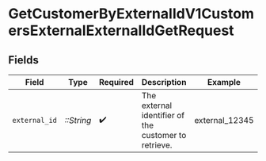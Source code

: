 # GetCustomerByExternalIdV1CustomersExternalExternalIdGetRequest


## Fields

| Field                                                | Type                                                 | Required                                             | Description                                          | Example                                              |
| ---------------------------------------------------- | ---------------------------------------------------- | ---------------------------------------------------- | ---------------------------------------------------- | ---------------------------------------------------- |
| `external_id`                                        | *::String*                                           | :heavy_check_mark:                                   | The external identifier of the customer to retrieve. | external_12345                                       |